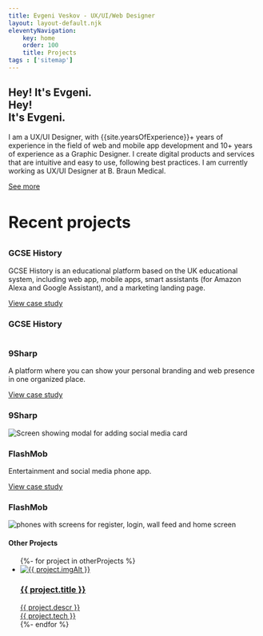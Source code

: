 ```yaml
---
title: Evgeni Veskov - UX/UI/Web Designer
layout: layout-default.njk
eleventyNavigation:
    key: home
    order: 100
    title: Projects
tags : ['sitemap']
---
```


<section class="e-section__main">
    <div class="e-content-holder e-content__left">
        <div class="e-content__text-holder">
            <h2 class="e-page-title e-dark">
            <span class="e-visible-on-tablet-and-desktop">Hey! It's Evgeni.</span>
            <div class="e-visible-on-phone">
                <div>Hey!</div>
                <div>It's Evgeni.</div>
             </div>
            </h2>
            <p>I am a UX/UI Designer, with {{site.yearsOfExperience}}+ years of experience in the field of web and mobile app development and 10+ years of experience as a Graphic Designer. I create digital products and services that are intuitive and easy to use, following best practices. I am currently working as UX/UI Designer at B. Braun Medical.</p>
            <a href="/about" class="e-link" style="margin-top: 1rem;">See more</a>
        </div>
    </div>
    <div class="e-content-holder e-content__left">
        <div class="e-content__text-holder">
            <h3 class="e-gray-2" style="font-size: 2rem;font-weight: 700;">Recent projects</h3>
        </div>
    </div>
    <div class="e-content-holder e-content__with-left-photo e-reverse-mobile">
        <div class="e-content__text-holder">
            <h3 class="e-home-section-title e-visible-on-desktop">GCSE History</h3>
            <p>GCSE History is an educational platform based on the UK educational system, including web app, mobile apps, smart assistants (for Amazon Alexa and Google Assistant), and a marketing landing page.</p>
            <a href="/projects/gcse-history" class="e-btn e-btn__outline">View case study</a>
        </div>
        <div class="e-content__photo-holder">
            <h3 class="e-home-section-title e-visible-on-phone-and-tablet">GCSE History</h3>
            <img src="/assets/img/home-1-tiny.png" alt="" >
        </div>
    </div>
    <div class="e-content-holder e-content__with-right-photo e-reverse-mobile">
        <div class="e-content__text-holder">
            <h3 class="e-home-section-title e-visible-on-desktop">9Sharp</h3>
            <p>A platform where you can show your personal branding and web presence in one organized place.</p>
            <a href="/projects/9sharp" class="e-btn e-btn__outline">View case study</a>
        </div>
        <div class="e-content__photo-holder">
            <h3 class="e-home-section-title e-visible-on-phone-and-tablet">9Sharp</h3>
            <img src="/assets/img/home-9sharp-tiny.png" alt="Screen showing modal for adding social media card" >
        </div>
    </div>
    <div class="e-content-holder e-content__with-left-photo e-reverse-mobile">
        <div class="e-content__text-holder">
            <h3 class="e-home-section-title e-visible-on-desktop">FlashMob</h3>
            <p>Entertainment and social media phone app.</p>
            <a href="/projects/flashmob" class="e-btn e-btn__outline">View case study</a>
        </div>
        <div class="e-content__photo-holder">
            <h3 class="e-home-section-title e-visible-on-phone-and-tablet">FlashMob</h3>
            <img src="/assets/img/home-flashmob-phones-tiny.png" alt="phones with screens for register, login, wall feed and home screen" >
        </div>
    </div>
    <!-- <div class="e-content-holder e-content__left">
        <div class="e-content__text-holder">
            <a href="/projects/" class="e-link">See all projects</a>
        </div>
    </div> -->
    <div class="e-content-holder e-content__center e-content__home-other-projects">
        <div class="e-content__text-holder">
            <h4 class="e-feature-title">Other Projects</h4>
            <ul class="e-other-projects-list">
                {%- for project in otherProjects %}
                    <li>
                        <a href="{{ project.url }}" target="_blank" class="e-other-project__card">
                            <img src="{{ project.imgUrl }}" alt="{{ project.imgAlt }}">
                            <div class="e-other-project__content-holder">
                                <h3 class="e-other-project__title">{{ project.title }}</h3>
                                <div class="e-other-project__descr">{{ project.descr }}</div>
                                <div class="e-other-project__tech">{{ project.tech }}</div>
                            </div>
                        </a>
                    </li>
                {%- endfor %}      
            </ul>
        </div>
    </div>
</section>
